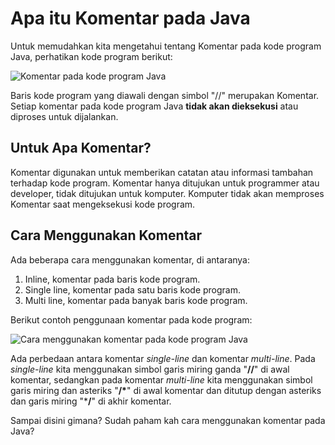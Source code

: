 # Apa itu Komentar pada Java

Untuk memudahkan kita mengetahui tentang Komentar pada kode program Java, perhatikan kode program berikut:

![Komentar pada kode program Java](D:\Dev\project\java\belajar-java\buku01-fundamental\bab01-persiapan\aset\carbon--29-.png)

Baris kode program yang diawali dengan simbol "//" merupakan Komentar. Setiap komentar pada kode program Java **tidak akan dieksekusi** atau diproses untuk dijalankan.

## Untuk Apa Komentar?

Komentar digunakan untuk memberikan catatan atau informasi tambahan terhadap kode program. Komentar hanya ditujukan untuk programmer atau developer, tidak ditujukan untuk komputer. Komputer tidak akan memproses Komentar saat mengeksekusi kode program.

## Cara Menggunakan Komentar

Ada beberapa cara menggunakan komentar, di antaranya:

1. Inline, komentar pada baris kode program.
2. Single line, komentar pada satu baris kode program.
3. Multi line, komentar pada banyak baris kode program.

Berikut contoh penggunaan komentar pada kode program:

![Cara menggunakan komentar pada kode program Java](D:\Dev\project\java\belajar-java\buku01-fundamental\bab01-persiapan\aset\carbon--30-.png)

Ada perbedaan antara komentar *single-line* dan komentar *multi-line*. Pada *single-line* kita menggunakan simbol garis miring ganda "**//**" di awal komentar, sedangkan pada komentar *multi-line* kita menggunakan simbol garis miring dan asteriks "**/\***" di awal komentar dan ditutup dengan asteriks dan garis miring "***/**" di akhir komentar.

Sampai disini gimana? Sudah paham kah cara menggunakan komentar pada Java?